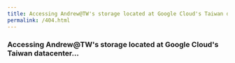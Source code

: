 ```yaml
---
title: Accessing Andrew@TW's storage located at Google Cloud's Taiwan datacenter...
permalink: /404.html
---
```


### Accessing Andrew@TW's storage located at Google Cloud's Taiwan datacenter...

<script>
  var location = "https://storage.googleapis.com/andrew.at.tw/"+window.location.pathname;
  window.location.replace(location);
  document.write("<a href='"+location+"'>Click here to access.</a>";
</script>
